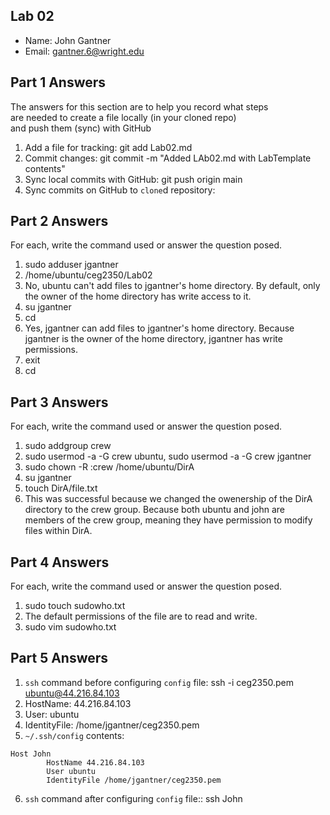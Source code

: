 ## Lab 02

- Name: John Gantner
- Email: gantner.6@wright.edu

## Part 1 Answers

The answers for this section are to help you record what steps  
are needed to create a file locally (in your cloned repo)  
and push them (sync) with GitHub

1. Add a file for tracking: git add Lab02.md
2. Commit changes: git commit -m "Added LAb02.md with LabTemplate contents"
3. Sync local commits with GitHub: git push origin main
4. Sync commits on GitHub to `clone`d repository:

## Part 2 Answers

For each, write the command used or answer the question posed.

1. sudo adduser jgantner
2. /home/ubuntu/ceg2350/Lab02
3. No, ubuntu can't add files to jgantner's home directory. By default, only the owner of the home directory has write access to it.
4. su jgantner
5. cd
6. Yes, jgantner can add files to jgantner's home directory. Because jgantner is the owner of the home directory, jgantner has write permissions.
7. exit
8. cd

## Part 3 Answers

For each, write the command used or answer the question posed.

1. sudo addgroup crew
2. sudo usermod -a -G crew ubuntu, sudo usermod -a -G crew jgantner
3. sudo chown -R :crew /home/ubuntu/DirA
4. su jgantner
5. touch DirA/file.txt
6. This was successful because we changed the owenership of the DirA directory to the crew group. Because both ubuntu and john are members of the crew group, meaning they have permission to modify files within DirA.

## Part 4 Answers

For each, write the command used or answer the question posed.

1. sudo touch sudowho.txt
2. The default permissions of the file are to read and write.
3. sudo vim sudowho.txt

## Part 5 Answers

1. `ssh` command before configuring `config` file: ssh -i ceg2350.pem ubuntu@44.216.84.103
2. HostName: 44.216.84.103
3. User: ubuntu
4. IdentityFile: /home/jgantner/ceg2350.pem
5. `~/.ssh/config` contents:

```
Host John
        HostName 44.216.84.103
        User ubuntu
        IdentityFile /home/jgantner/ceg2350.pem
```

6. `ssh` command after configuring `config` file:: ssh John
